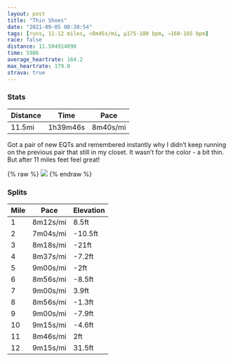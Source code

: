```yaml
---
layout: post
title: "Thin Shoes"
date: "2021-09-05 08:30:54"
tags: [runs, 11-12 miles, <8m45s/mi, μ175-180 bpm, →160-165 bpm]
race: false
distance: 11.504914098
time: 5986
average_heartrate: 164.2
max_heartrate: 179.0
strava: true
---
```


### Stats

| Distance | Time | Pace |
|----------|------|------|
|11.5mi|1h39m46s|8m40s/mi|

Got a pair of new EQTs and remembered instantly why I didn’t keep running on the previous pair that still in my closet. It wasn’t for the color - a bit thin. But after 11 miles feet feel great!

{% raw %}
<img src='https://maps.googleapis.com/maps/api/staticmap?maptype=roadmap&path=enc:gawwFdrsbMmDtBwAbCj@eCl@_B`@cBpBcE\yB?wANMBm@HIa@m@e@mA?a@p@aA?a@|Ag@rB}B`A\`B?La@^AnDgBh@aASsAJgBr@aClAHj@h@tAb@ANPCa@kAb@KzA_EMc@AwAN]?u@s@a@Gc@P[bASr@k@`COUu@nB{@GiAZaA]mACk@i@cAzBVr@Il@cBr@_ABQ[q@?]p@DtAk@JaBPc@Au@o@aBPSAo@^mAYiCT}AZ_AbBe@AeANoAjAeA|@?A}BXaDr@oBN_B|@e@lDnA^^|Bv@d@j@dFdCReABaETqAr@_BZCrGnDtAl@~B~AjALbA|@bAb@v@|@f@L\XNf@|At@VEO{@Ba@b@}@`@eBMcA@mCUqABqBNu@l@w@PCMc@Vq@f@H@|@ZbAdAf@rD}@`ABpAg@nB?x@gAvC}@f@m@jDmArAoAvB}CxAaAtAe@l@GtEZhBd@`@^x@WbCZhAp@d@E|@X`CG`\rE~Cj@`I~BpAf@lA~@vBInKxCbFhCZz@b@VtA_@f@PlAp@`B~AjCxDRdEMgAa@m@k@G]\I`@x@lDf@vD|@lW[rAeBzN~CrNmAkBh@NxAUXh@j@HZZJlCXf@Df@A~@\jAlAnAHb@Ib@DvAaAbEOtBUv@AXRfAUtDC`B^tAo@tAHVGb@`EvFbBnAxAdBj@|C`@p@P`AXHp@`BOx@b@xDzCnA`@h@lApCr@z@\nAr@bAp@lCdBlBtAnDbBrBvA~Dr@t@h@fB@t@TjACzCJv@s@nA?nCgAj@I|@AtBuAfDm@d@c@FcBUcBBeAl@_@fBDzDc@hEcCjEu@`CaAf@iBe@Ue@QgASYaDaB[?_AxCMDcPoC_ABcDm@]a@FmFUM_B@EMmAI}@]kArFo@PiDc@wC@qCq@sF[}Dw@CmAr@}GIaBVoDC_AmDW}Ac@wAAe@NqAI}CoAwAEsE{@aCM_PyB_Kg@mAa@yAKeBZgCa@uBJ_Tu@uFe@kIG}Kk@{CoA_BeA{BOsLuBg@QQYAi@wC\yACo@[c@gA}HwAaCO{By@i@\a@hA}@hAiAz@kAIy@^wELkCMuKeD]i@LaCh@cC`BqEZaBH_B`@MeADsBaAkBgB[y@F{@Pe@Wi@&key=AIzaSyC1MId7bFpkLXNAaYhBSTb8jLyiSqzbDtM&size=800x800&markers=color:yellow|label:S|40.75556,-73.99731&markers=color:green|label:F|40.75424000000004,-74.00239000000003'>
{% endraw %}

### Splits

| Mile | Pace | Elevation |
|------|------|-----------|
|1|8m12s/mi|8.5ft|
|2|7m04s/mi|-10.5ft|
|3|8m18s/mi|-21ft|
|4|8m37s/mi|-7.2ft|
|5|9m00s/mi|-2ft|
|6|8m56s/mi|-8.5ft|
|7|9m00s/mi|3.9ft|
|8|8m56s/mi|-1.3ft|
|9|9m00s/mi|-7.9ft|
|10|9m15s/mi|-4.6ft|
|11|8m46s/mi|2ft|
|12|9m15s/mi|31.5ft|
